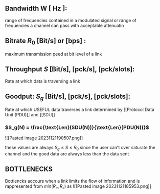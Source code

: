 ## Bandwidth W \[ Hz \]:
range of frequencies contained in a modulated signal or range of frequencies
a channel can pass with acceptable attenuatin 

## Bitrate $R_0$  \[Bit/s\] or \[bps\] :
maximum transmission peed at bit level of a link

## Throughput $S$ \[Bit/s\], \[pck/s\], \[pck/slots\]: 
Rate at which data is traversing a link

## Goodput: $S_g$ \[Bit/s\], \[pck/s\], \[pck/slots\]: 
Rate at which USEFUL data traverses a link determined by [[Protocol Data Unit (PDU)]]  and [[SDU]]
### $S_g(N) = \frac{\text{Len}(SDU(N))}{\text{Len}(PDU(N))}$

![[Pasted image 20231121190507.png]]



these values are always  $S_g \leq S \leq R_0$ since the user can't over saturate the channel and the good data are always less than the data sent

## BOTTLENECKS

Bottlencks accours when a link limits the flow of information and is rappresented from $min{(R_c,R_s)}$ as 
![[Pasted image 20231121185953.png]]
